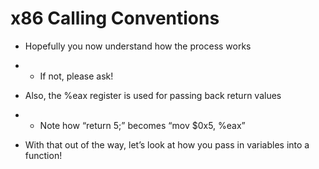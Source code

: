 # x86 Calling Conventions

- Hopefully you now understand how the process works

- - If not, please ask!

- Also, the %eax register is used for passing back return values

- - Note how “return 5;” becomes “mov $0x5, %eax”

- With that out of the way, let’s look at how you pass in variables into a function!